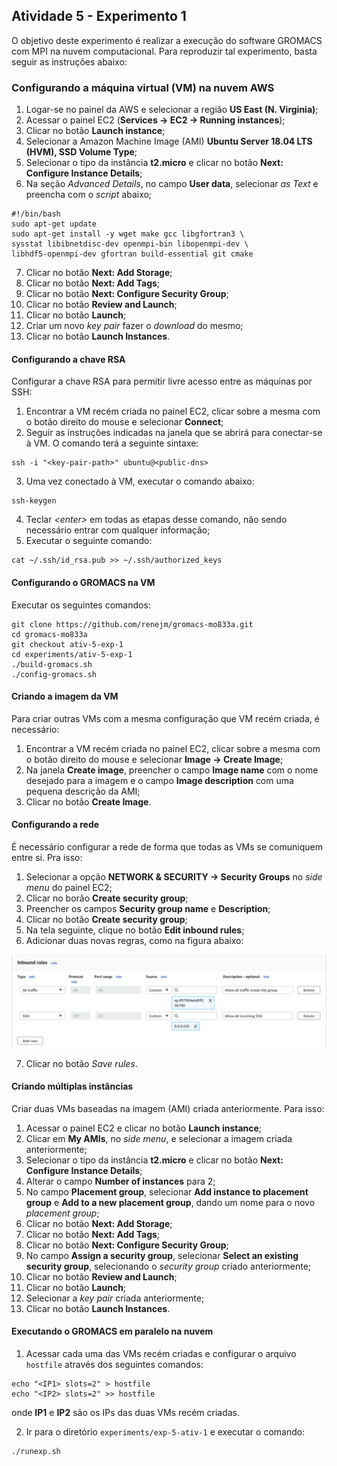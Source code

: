 ## Atividade 5 - Experimento 1

O objetivo deste experimento é realizar a execução do software GROMACS com MPI na nuvem computacional. Para reproduzir tal experimento, basta seguir as instruções abaixo:

### Configurando a máquina virtual (VM) na nuvem AWS

 1. Logar-se no painel da AWS e selecionar a região **US East (N. Virginia)**;
 2. Acessar o painel EC2 (**Services -> EC2 -> Running instances**); 
 3. Clicar no botão **Launch instance**;
 4. Selecionar a Amazon Machine Image (AMI) **Ubuntu Server 18.04 LTS (HVM), SSD Volume Type**;
 5. Selecionar o tipo da instância **t2.micro** e clicar no botão **Next: Configure Instance Details**;
 6. Na seção *Advanced Details*, no campo **User data**, selecionar *as Text* e preencha com o *script* abaixo;

```
#!/bin/bash
sudo apt-get update
sudo apt-get install -y wget make gcc libgfortran3 \
sysstat libibnetdisc-dev openmpi-bin libopenmpi-dev \
libhdf5-openmpi-dev gfortran build-essential git cmake
```

 7. Clicar no botão **Next: Add Storage**;
 8. Clicar no botão **Next: Add Tags**;
 9. Clicar no botão **Next: Configure Security Group**;
 10. Clicar no botão **Review and Launch**;
 11. Clicar no botão **Launch**;
 12. Criar um novo *key pair* fazer o *download* do mesmo;
 13. Clicar no botão **Launch Instances**.

#### Configurando a chave RSA
Configurar a chave RSA para permitir livre acesso entre as máquinas por SSH:

 1. Encontrar a VM recém criada no painel EC2, clicar sobre a mesma com o botão direito do mouse e selecionar **Connect**;
 2. Seguir as instruções indicadas na janela que se abrirá para conectar-se à VM. O comando terá a seguinte sintaxe:
```
ssh -i "<key-pair-path>" ubuntu@<public-dns>
```
 3. Uma vez conectado à VM, executar o comando abaixo:
```
ssh-keygen
```
 4. Teclar *\<enter\>* em todas as etapas desse comando, não sendo necessário entrar com qualquer informação;
 5. Executar o seguinte comando:
```
cat ~/.ssh/id_rsa.pub >> ~/.ssh/authorized_keys
```

#### Configurando o GROMACS na VM

Executar os seguintes comandos:
```
git clone https://github.com/renejm/gromacs-mo833a.git
cd gromacs-mo833a
git checkout ativ-5-exp-1
cd experiments/ativ-5-exp-1
./build-gromacs.sh
./config-gromacs.sh
```

#### Criando a imagem da VM

Para criar outras VMs com a mesma configuração que VM recém criada, é necessário:
 1. Encontrar a VM recém criada no painel EC2, clicar sobre a mesma com o botão direito do mouse e selecionar **Image -> Create Image**; 
 2. Na janela **Create image**, preencher o campo **Image name** com o nome desejado para a imagem e o campo **Image description** com uma pequena descrição da AMI;
 3. Clicar no botão **Create Image**.
  
#### Configurando a rede

É necessário configurar a rede de forma que todas as VMs se comuniquem entre si. Pra isso:
 1. Selecionar a opção **NETWORK & SECURITY -> Security Groups** no *side menu* do painel EC2;
 2. Clicar no borão **Create security group**;
 3. Preencher os campos **Security group name** e **Description**;
 4. Clicar no botão **Create security group**;
 5. Na tela seguinte, clique no botão **Edit inbound rules**;
 6. Adicionar duas novas regras, como na figura abaixo:

![](https://raw.githubusercontent.com/renejm/gromacs-mo833a/ativ-5-exp-1/experiments/ativ-5-exp-1/images/security-group.png)

 7. Clicar no botão *Save rules*.
 
#### Criando múltiplas instâncias

Criar duas VMs baseadas na imagem (AMI) criada anteriormente. Para isso:
 
 1. Acessar o painel EC2 e clicar no botão **Launch instance**;
 2. Clicar em **My AMIs**, no *side menu*, e selecionar a imagem criada anteriormente;
 3. Selecionar o tipo da instância **t2.micro** e clicar no botão **Next: Configure Instance Details**;
 4. Alterar o campo **Number of instances** para 2;
 5. No campo **Placement group**, selecionar **Add instance to placement group** e **Add to a new placement group**, dando um nome para o novo *placement group*;
 6. Clicar no botão **Next: Add Storage**;
 7. Clicar no botão **Next: Add Tags**;
 8. Clicar no botão **Next: Configure Security Group**;
 9. No campo **Assign a security group**, selecionar **Select an existing security group**, selecionando o *security group* criado anteriormente;
 10. Clicar no botão **Review and Launch**;
 11. Clicar no botão **Launch**;
 12. Selecionar a *key pair* criada anteriormente;
 13. Clicar no botão **Launch Instances**.

#### Executando o GROMACS em paralelo na nuvem

 1. Acessar cada uma das VMs recém criadas e configurar o arquivo ```hostfile``` através dos seguintes comandos:
```
echo "<IP1> slots=2" > hostfile
echo "<IP2> slots=2" >> hostfile
```
 onde **IP1** e **IP2** são os IPs das duas VMs recém criadas.

 2. Ir para o diretório ```experiments/exp-5-ativ-1``` e executar o comando:
```
./runexp.sh
```
